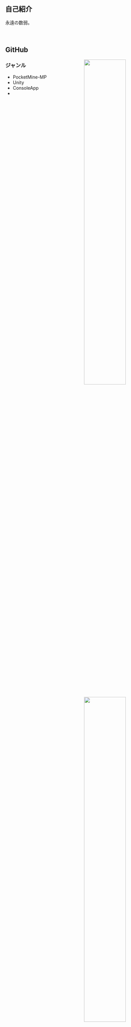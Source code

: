 ## 自己紹介
永遠の数弱。<br>
<br>
<br>

## GitHub
<a href="stat">
  <img src="https://github-readme-stats.vercel.app/api?username=rark7040&show_icons=true&theme=react&count_private=true&include_all_commits=true" width=51% align="right" />
  <img src="https://github-readme-stats.vercel.app/api/top-langs/?username=rark7040&layout=compact&theme=react" width=51% align="right"/>
</a>

### ジャンル

- PocketMine-MP
- Unity
- ConsoleApp
-


<a href="graph">
  <img src="https://activity-graph.herokuapp.com/graph?username=rark7040&theme=react-dark" width=100%/>
</a>
